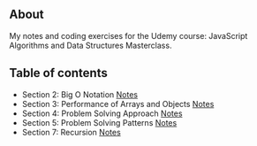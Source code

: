 ## About
My notes and coding exercises for the Udemy course: JavaScript Algorithms and Data Structures Masterclass.

## Table of contents
- Section 2: Big O Notation [Notes](./Notes/Section-2-BigONotation.md)
- Section 3: Performance of Arrays and Objects [Notes](./Notes/Section-3-PerformaceOfArraysNObjects.md)
- Section 4: Problem Solving Approach [Notes](./Notes/Section-4-ProblemSolvingApproach.md)
- Section 5: Problem Solving Patterns [Notes](./Notes/Section-5-ProblemSolvingPatterns.md)
- Section 7: Recursion [Notes](./Notes/Section-7-Recursion.md)

